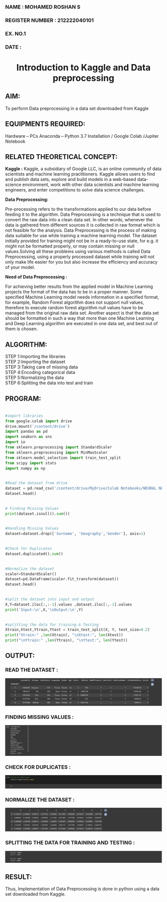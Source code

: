 <H3>NAME : MOHAMED ROSHAN S</H3>
<H3>REGISTER NUMBER : 212222040101</H3>
<H3>EX. NO.1</H3>
<H3>DATE : </H3>
<H1 ALIGN =CENTER> Introduction to Kaggle and Data preprocessing</H1>

## AIM:

To perform Data preprocessing in a data set downloaded from Kaggle

## EQUIPMENTS REQUIRED:
Hardware – PCs
Anaconda – Python 3.7 Installation / Google Colab /Jupiter Notebook

## RELATED THEORETICAL CONCEPT:

**Kaggle :**
Kaggle, a subsidiary of Google LLC, is an online community of data scientists and machine learning practitioners. Kaggle allows users to find and publish data sets, explore and build models in a web-based data-science environment, work with other data scientists and machine learning engineers, and enter competitions to solve data science challenges.

**Data Preprocessing:**

Pre-processing refers to the transformations applied to our data before feeding it to the algorithm. Data Preprocessing is a technique that is used to convert the raw data into a clean data set. In other words, whenever the data is gathered from different sources it is collected in raw format which is not feasible for the analysis.
Data Preprocessing is the process of making data suitable for use while training a machine learning model. The dataset initially provided for training might not be in a ready-to-use state, for e.g. it might not be formatted properly, or may contain missing or null values.Solving all these problems using various methods is called Data Preprocessing, using a properly processed dataset while training will not only make life easier for you but also increase the efficiency and accuracy of your model.

**Need of Data Preprocessing :**

For achieving better results from the applied model in Machine Learning projects the format of the data has to be in a proper manner. Some specified Machine Learning model needs information in a specified format, for example, Random Forest algorithm does not support null values, therefore to execute random forest algorithm null values have to be managed from the original raw data set.
Another aspect is that the data set should be formatted in such a way that more than one Machine Learning and Deep Learning algorithm are executed in one data set, and best out of them is chosen.


## ALGORITHM:
STEP 1:Importing the libraries<BR>
STEP 2:Importing the dataset<BR>
STEP 3:Taking care of missing data<BR>
STEP 4:Encoding categorical data<BR>
STEP 5:Normalizing the data<BR>
STEP 6:Splitting the data into test and train<BR>

##  PROGRAM:
```py

#import libraries
from google.colab import drive
drive.mount('/content/drive')
import pandas as pd
import seaborn as sns
import io
from sklearn.preprocessing import StandardScaler
from sklearn.preprocessing import MinMaxScaler
from sklearn.model_selection import train_test_split
from scipy import stats
import numpy as np

```
```py

#Read the dataset from drive
dataset = pd.read_csv('/content/drive/MyDrive/Colab Notebooks/NEURAL NETWORKS/Churn_Modelling.csv',index_col="RowNumber")
dataset.head()

```
```py

# Finding Missing Values
print(dataset.isnull().sum())

```
```py

#Handling Missing Values
dataset=dataset.drop(['Surname', 'Geography','Gender'], axis=1)

```
```py

#Check for Duplicates
dataset.duplicated().sum()

```
```py

#Normalize the dataset
scaler=StandardScaler()
dataset=pd.DataFrame(scaler.fit_transform(dataset))
dataset.head()

```
```py

#split the dataset into input and output
X,Y=dataset.iloc[:,:-1].values ,dataset.iloc[:,-1].values
print('Input:\n',X,'\nOutput:\n',Y)

```
```py

#splitting the data for training & Testing
Xtrain,Xtest,Ytrain,Ytest = train_test_split(X, Y, test_size=0.2)
print("Xtrain:" ,len(Xtrain), "\nXtest:", len(Xtest))
print("\nYtrain:" ,len(Ytrain), "\nYtest:", len(Ytest))

```
## OUTPUT:

### READ THE DATASET : 

![DATSET](Screenshot%202024-03-03%20155233.png)

### FINDING MISSING VALUES : 

![MISSING VALLUES](Screenshot%202024-03-03%20155258.png)

### CHECK FOR DUPLICATES : 

![DUPLICATES](Screenshot%202024-03-03%20155320.png)

### NORMALIZE THE DATASET : 

![NORMALIZED](Screenshot%202024-03-03%20155343.png)

### SPLITTING THE DATA FOR TRAINING AND TESTING : 

![SPLITTED DATASET](Screenshot%202024-03-03%20155413.png)

## RESULT:
Thus, Implementation of Data Preprocessing is done in python  using a data set downloaded from Kaggle.



